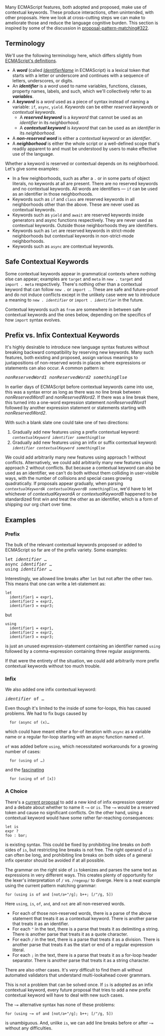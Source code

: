 Many ECMAScript features, both adopted and proposed, make use of contextual keywords.  These produce interactions, often unintended, with other proposals.
Here we look at cross-cutting steps we can make to ameliorate those and reduce the language cognitive burden.
This section is inspired by some of the discussion in [proposal-pattern-matching#322](https://github.com/tc39/proposal-pattern-matching/issues/322).

## Terminology

We'll use the following terminology here, which differs slightly from [ECMAScript's definitions](https://tc39.es/ecma262/#sec-keywords-and-reserved-words).
* A ***word*** (called [*IdentifierName*](https://tc39.es/ecma262/#prod-IdentifierName) in ECMAScript) is a lexical token that starts with a letter or underscore and continues with a sequence of letters, underscores, or digits.
* An ***identifier*** is a *word* used to name variables, functions, classes, property names, labels, and such, which we'll collectively refer to as ***variables***.
* A ***keyword*** is a *word* used as a piece of syntax instead of naming a variable: `if`, `async`, `yield`. *Keywords* can be either *reserved keywords* or *contextual keywords*.
  * A ***reserved keyword*** is a *keyword* that cannot be used as an *identifier* in its *neighborhood*.
  * A ***contextual keyword*** is *keyword* that can be used as an *identifier* in its *neighborhood*.
* A ***non-reserved word*** is either a *contextual keyword* or an *identifier*.
* A ***neighborhood*** is either the whole script or a well-defined scope that's readily apparent to and must be understood by users to make effective use of the language.

Whether a keyword is reserved or contextual depends on its neighborhood. Let's give some examples:
* In a few neighborhoods, such as after a `.` or in some parts of object literals, no keywords at all are present.  There are no reserved keywords and no contextual keywords.  All words are identifiers — `if` can be used as an identifier in those neighborhoods. 
* Keywords such as `if` and `class` are reserved keywords in all neighborhoods other than the above. These are never used as contextual keywords.
* Keywords such as `yield` and `await` are reserved keywords inside generators and async functions respectively.  They are never used as contextual keywords.  Outside those neighborhoods they are identifiers.
* Keywords such as `let` are reserved keywords in strict-mode neighborhoods but contextual keywords in non-strict-mode neighborhoods.
* Keywords such as `async` are contextual keywords.

## Safe Contextual Keywords

Some contextual keywords appear in grammatical contexts where nothing else can appear; examples are `target` and `meta` in `new . target` and `import . meta` respectively. There's nothing other than a contextual keyword that can follow `new .` or `import .`.  These are safe and future-proof and do not induce conflicts except in the unlikely case were we to introduce a meaning to <code>new . *identifier*</code> or <code>import . *identifier*</code> in the future.

Contextual keywords such as `from` are somewhere in between safe contextual keywords and the ones below, depending on the specifics of how `import` syntax evolves.

## Prefix vs. Infix Contextual Keywords

It's highly desirable to introduce new language syntax features without breaking backward compatibility by reserving new keywords.  Many such features, both existing and proposed, assign various meanings to juxtapositions of non-reserved words in places where expressions or statements can also occur.  A common pattern is:

<pre>
<i>nonReservedWord1</i> <i>nonReservedWord2</i> <i>somethingElse</i>
</pre>

In earlier days of ECMAScript before contextual keywords came into use, this was a syntax error as long as there was no line break between *nonReservedWord1* and *nonReservedWord2*. If there was a line break there, this turned into a one-word expression statement *nonReservedWord1* followed by another expression statement or statements starting with *nonReservedWord2*.

With such a blank slate one could take one of two directions:

1. Gradually add new features using a prefix contextual keyword: <code><i>contextualKeyword</i> <i>identifier</i> <i>somethingElse</i></code>
2. Gradually add new features using an infix or suffix contextual keyword: <code><i>identifier</i> <i>contextualKeyword</i> <i>somethingElse</i></code>

We could add arbitrarily many new features using approach 1 without conflicts.  Alternatively, we could add arbitrarily many new features using approach 2 without conflicts.  But because a contextual keyword can also be used as an identifier, we can't do both without them colliding in user-visible ways, with the number of collisions and special cases growing quadratically.  If proposals appear gradually, when parsing <code><i>contextualKeywordA</i> <i>contextualKeywordB</i> <i>somethingElse</i></code>, we'd have to let whichever of *contextualKeywordA* or *contextualKeywordB* happened to be standardized first win and treat the other as an identifier, which is a form of shipping our org chart over time.

## Examples

### Prefix

The bulk of the relevant contextual keywords proposed or added to ECMAScript so far are of the prefix variety.  Some examples:

<pre>
let <i>identifier</i> …
async <i>identifier</i> …
using <i>identifier</i> …
</pre>

Interestingly, we allowed line breaks after `let` but not after the other two.  This means that one can write a let-statement as:

```
let
  identifier1 = expr1,
  identifier2 = expr2,
  identifier3 = expr3;
```

but 

```
using
  identifier1 = expr1,
  identifier2 = expr2,
  identifier3 = expr3;
```

is just an unused expression-statement containing an identifier named `using` followed by a comma-expression containing three regular assignments.

If that were the entirety of the situation, we could add arbitrarily more prefix contextual keywords without too much trouble.

### Infix

We also added one infix contextual keyword:

<pre>
<i>identifier</i> of …
</pre>

Even though it's limited to the inside of some for-loops, this has caused problems.  We had to fix bugs caused by

```
  for (async of (x)…
```

which could have meant either a for-of iteration with `async` as a variable name or a regular for-loop starting with an async function named `of`.

`of` was added before `using`, which necessitated workarounds for a growing number of cases:

```
  for (using of …)
```

and the [fascinating](https://github.com/tc39/proposal-explicit-resource-management/issues/107)

```
  for (using of of [x])
```

### A Choice

There's a [current proposal](https://github.com/tc39/proposal-pattern-matching) to add a new kind of infix expression operator and a debate about whether to name it `~=` or `is`.
The `~=` would be a reserved token and cause no significant conflicts.  On the other hand, using a contextual keyword would have some rather far-reaching consequences:

```
let is
expr ?
foo : bar;
```

is existing syntax.  This could be fixed by prohibiting line breaks on *both* sides of `is`, but restricting line breaks is not free.  The right operand of `is` can often be long, and prohibiting line breaks on both sides of
a general infix operator should be avoided if at all possible.

The grammar on the right side of `is` tokenizes and parses the same text as expressions in very different ways.  This creates plenty of opportunity for the lexer's interpretation of `/` vs. `/regexp/` to diverge.
Here is a neat example using the current pattern matching grammar:

```
for (using is of and [not/a+"/g]; b++; [/"/g, 5])
```

Here `using`, `is`, `of`, `and`, and `not` are all non-reserved words.

* For each of those non-reserved words, there is a parse of the above statement that treats it as a contextual keyword.  There is another parse that treats it as an identifier.
* For each `"` in the text, there is a parse that treats it as delimiting a string.  There is another parse that treats it as a quote character.
* For each `/` in the text, there is a parse that treats it as a division.  There is another parse that treats it as the start or end of a regular expression literal.
* For each `;` in the text, there is a parse that treats it as a for-loop header separator.  There is another parse that treats it as a string character.

There are also other cases.  It's *very* difficult to find them all without automated validators that understand multi-lookahead cover grammars.

This is not a problem that can be solved once.  If `is` is adopted as an infix contextual keyword, every future proposal that tries to add a new prefix contextual keyword will have to deal with new such cases.

The `~=` alternative syntax has none of these problems:

```
for (using ~= of and [not/a+"/g]; b++; [/"/g, 5])
```

is unambiguous.  And, unlike `is`, we can add line breaks before or after `~=` without any difficulties.
